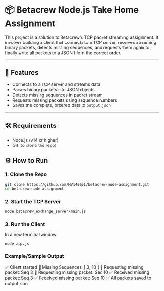 # 📦 Betacrew Node.js Take Home Assignment

This project is a solution to Betacrew's TCP packet streaming assignment. It involves building a client that connects to a TCP server, receives streaming binary packets, detects missing sequences, and requests them again to finally write all packets to a JSON file in the correct order.

---

## 🚀 Features

- Connects to a TCP server and streams data
- Parses binary packets into JSON objects
- Detects missing sequences in packet stream
- Requests missing packets using sequence numbers
- Saves the complete, ordered data to `output.json`

---

## 🛠️ Requirements

- Node.js (v14 or higher)
- Git (to clone the repo)

## ⚙️ How to Run

### 1. Clone the Repo
```bash
git clone https://github.com/MV140601/betacrew-node-assignment.git
cd betacrew-node-assignment
```
### 2. Start the TCP Server
```bash
node betacrew_exchange_server/main.js
```
### 3. Run the Client
In a new terminal window:
```bash
node app.js
```


### Example/Sample Output
✅ Client started
🔎 Missing Sequences: [ 3, 10 ]
📨 Requesting missing packet: Seq 3
📨 Requesting missing packet: Seq 10
✅ Received missing packet: Seq 3
✅ Received missing packet: Seq 10
✅ All packets saved to output.json

